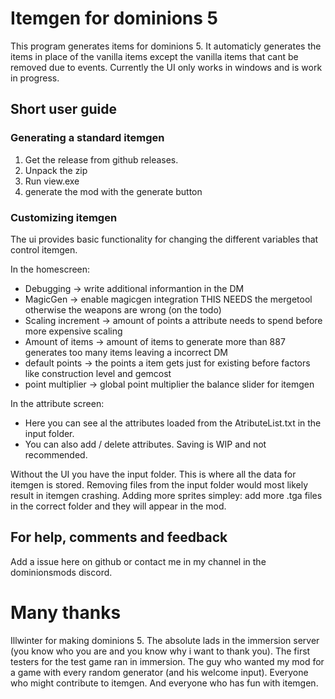 # Itemgen for dominions 5
This program generates items for dominions 5. It automaticly generates the items in place of the vanilla items except the vanilla items that cant be removed
due to events. Currently the UI only works in windows and is work in progress.

## Short user guide
### Generating a standard itemgen
1. Get the release from github releases.
2. Unpack the zip
3. Run view.exe
4. generate the mod with the generate button

### Customizing itemgen
The ui provides basic functionality for changing the different variables that control itemgen.

In the homescreen:
  - Debugging -> write additional informantion in the DM
  - MagicGen -> enable magicgen integration THIS NEEDS the mergetool otherwise the weapons are wrong (on the todo)
  - Scaling increment -> amount of points a attribute needs to spend before more expensive scaling
  - Amount of items -> amount of items to generate more than 887 generates too many items leaving a incorrect DM
  - default points -> the points a item gets just for existing before factors like construction level and gemcost
  - point multiplier -> global point multiplier the balance slider for itemgen
  
In the attribute screen:
  - Here you can see al the attributes loaded from the AtributeList.txt in the input folder.
  - You can also add / delete attributes. Saving is WIP and not recommended.

Without the UI you have the input folder.
This is where all the data for itemgen is stored. Removing files from the input folder would most likely result in itemgen crashing.
Adding more sprites simpley: add more .tga files in the correct folder and they will appear in the mod.

## For help, comments and feedback
Add a issue here on github or contact me in my channel in the dominionsmods discord.

# Many thanks
Illwinter for making dominions 5.
The absolute lads in the immersion server (you know who you are and you know why i want to thank you).
The first testers for the test game ran in immersion.
The guy who wanted my mod for a game with every random generator (and his welcome input).
Everyone who might contribute to itemgen. 
And everyone who has fun with itemgen.
